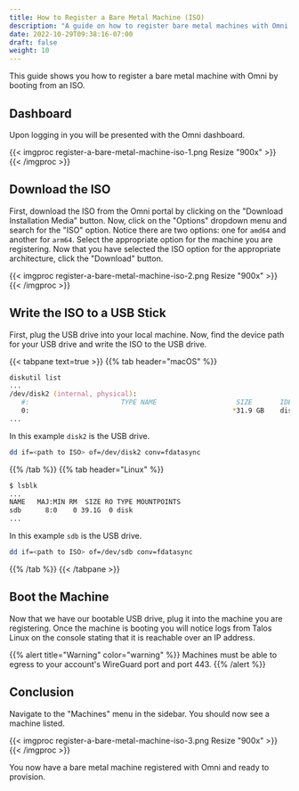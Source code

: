 ```yaml
---
title: How to Register a Bare Metal Machine (ISO)
description: "A guide on how to register bare metal machines with Omni using an ISO."
date: 2022-10-29T09:38:16-07:00
draft: false
weight: 10
---
```


This guide shows you how to register a bare metal machine with Omni by booting from an ISO.

## Dashboard

Upon logging in you will be presented with the Omni dashboard.

{{< imgproc register-a-bare-metal-machine-iso-1.png Resize "900x" >}}
{{< /imgproc >}}

## Download the ISO

First, download the ISO from the Omni portal by clicking on the "Download Installation Media" button.
Now, click on the "Options" dropdown menu and search for the "ISO" option.
Notice there are two options: one for `amd64` and another for `arm64`.
Select the appropriate option for the machine you are registering.
Now that you have selected the ISO option for the appropriate architecture, click the "Download" button.

{{< imgproc register-a-bare-metal-machine-iso-2.png Resize "900x" >}}
{{< /imgproc >}}

## Write the ISO to a USB Stick

First, plug the USB drive into your local machine.
Now, find the device path for your USB drive and write the ISO to the USB drive.

{{< tabpane text=true >}}
{{% tab header="macOS" %}}

```zsh
diskutil list
...
/dev/disk2 (internal, physical):
   #:                       TYPE NAME                    SIZE       IDENTIFIER
   0:                                                   *31.9 GB    disk2
...
```

In this example `disk2` is the USB drive.

```zsh
dd if=<path to ISO> of=/dev/disk2 conv=fdatasync
```

{{% /tab %}}
{{% tab header="Linux" %}}

```zsh
$ lsblk
...
NAME   MAJ:MIN RM  SIZE RO TYPE MOUNTPOINTS
sdb      8:0    0 39.1G  0 disk
...
```

In this example `sdb` is the USB drive.


```bash
dd if=<path to ISO> of=/dev/sdb conv=fdatasync
```

{{% /tab %}}
{{< /tabpane >}}

## Boot the Machine

Now that we have our bootable USB drive, plug it into the machine you are registering.
Once the machine is booting you will notice logs from Talos Linux on the console stating that it is reachable over an IP address.

{{% alert title="Warning" color="warning" %}}
Machines must be able to egress to your account's WireGuard port and port 443.
{{% /alert %}}

## Conclusion

Navigate to the "Machines" menu in the sidebar.
You should now see a machine listed.

{{< imgproc register-a-bare-metal-machine-iso-3.png Resize "900x" >}}
{{< /imgproc >}}

You now have a bare metal machine registered with Omni and ready to provision.
